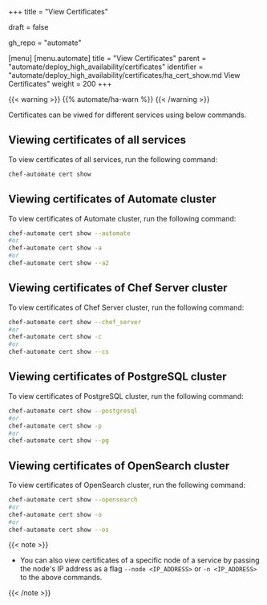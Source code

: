 +++
title = "View Certificates"

draft = false

gh_repo = "automate"

[menu]
  [menu.automate]
    title = "View Certificates"
    parent = "automate/deploy_high_availability/certificates"
    identifier = "automate/deploy_high_availability/certificates/ha_cert_show.md View Certificates"
    weight = 200
+++

{{< warning >}}
{{% automate/ha-warn %}}
{{< /warning >}}

Certificates can be viwed for different services using below commands.

## Viewing certificates of all services

To view certificates of all services, run the following command:

```bash
chef-automate cert show 
```

## Viewing certificates of Automate cluster

To view certificates of Automate cluster, run the following command:

```bash
chef-automate cert show --automate
#or
chef-automate cert show -a
#or
chef-automate cert show --a2
```

## Viewing certificates of Chef Server cluster

To view certificates of Chef Server cluster, run the following command:

```bash
chef-automate cert show --chef_server
#or
chef-automate cert show -c
#or
chef-automate cert show --cs
```

## Viewing certificates of PostgreSQL cluster

To view certificates of PostgreSQL cluster, run the following command:

```bash
chef-automate cert show --postgresql
#or
chef-automate cert show -p
#or
chef-automate cert show --pg
```

## Viewing certificates of OpenSearch cluster

To view certificates of OpenSearch cluster, run the following command:

```bash
chef-automate cert show --opensearch
#or
chef-automate cert show -o
#or
chef-automate cert show --os
```

{{< note >}}

- You can also view certificates of a specific node of a service by passing the node's IP address as a flag `--node <IP_ADDRESS>` or `-n <IP_ADDRESS>` to the above commands.

{{< /note >}}
